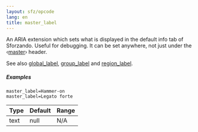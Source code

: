 ```yaml
---
layout: sfz/opcode
lang: en
title: master_label
---
```

An ARIA extension which sets what is displayed in the default info tab of Sforzando. Useful for debugging.
It can be set anywhere, not just under the ‹[master](/headers/master)› header.

See also [global_label](global_label), [group_label](group_label) and [region_label](region_label).

##### Examples

```
master_label=Hammer-on
master_label=Legato forte
```

| Type    | Default | Range           |
| ---     | ---     | ---             |
| text    | null    | N/A             |
